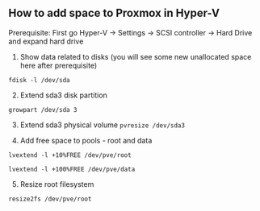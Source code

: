 ## How to add space to Proxmox in Hyper-V

Prerequisite:
	First go Hyper-V -> Settings -> SCSI controller -> Hard Drive and expand hard drive


1. Show data related to disks (you will see some new unallocated space here after prerequisite)

```fdisk -l /dev/sda```


2. Extend sda3 disk partition

```growpart /dev/sda 3```

3. Extend sda3 physical volume
```pvresize /dev/sda3``` 



4. Add free space to pools - root and data

```lvextend -l +10%FREE /dev/pve/root```

```lvextend -l +100%FREE /dev/pve/data```



5. Resize root filesystem  

```resize2fs /dev/pve/root```

